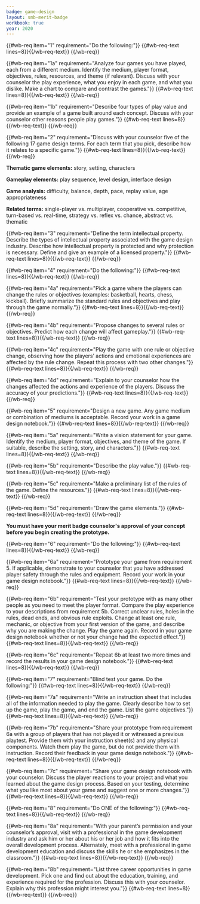 ```yaml
---
badge: game-design
layout: smb-merit-badge
workbook: true
year: 2020
---
```



{{#wb-req item="1" requirement="Do the following:"}}
{{#wb-req-text lines=8}}{{/wb-req-text}}
{{/wb-req}}

{{#wb-req item="1a" requirement="Analyze four games you have played, each from a different medium. Identify the medium, player format, objectives, rules, resources, and theme (if relevant). Discuss with your counselor the play experience, what you enjoy in each game, and what you dislike. Make a chart to compare and contrast the games."}}
{{#wb-req-text lines=8}}{{/wb-req-text}}
{{/wb-req}}

{{#wb-req item="1b" requirement="Describe four types of play value and provide an example of a game built around each concept. Discuss with your counselor other reasons people play games."}}
{{#wb-req-text lines=8}}{{/wb-req-text}}
{{/wb-req}}

{{#wb-req item="2" requirement="Discuss with your counselor five of the following 17 game design terms. For each term that you pick, describe how it relates to a specific game."}}
{{#wb-req-text lines=8}}{{/wb-req-text}}
{{/wb-req}}

**Thematic game elements:** story, setting, characters

**Gameplay elements:** play sequence, level design, interface design

**Game analysis:** difficulty, balance, depth, pace, replay value, age appropriateness

**Related terms:** single-player vs. multiplayer, cooperative vs. competitive, turn-based vs. real-time, strategy vs. reflex vs. chance, abstract vs. thematic

{{#wb-req item="3" requirement="Define the term intellectual property. Describe the types of intellectual property associated with the game design industry. Describe how intellectual property is protected and why protection is necessary. Define and give an example of a licensed property."}}
{{#wb-req-text lines=8}}{{/wb-req-text}}
{{/wb-req}}

{{#wb-req item="4" requirement="Do the following:"}}
{{#wb-req-text lines=8}}{{/wb-req-text}}
{{/wb-req}}

{{#wb-req item="4a" requirement="Pick a game where the players can change the rules or objectives (examples: basketball, hearts, chess, kickball). Briefly summarize the standard rules and objectives and play through the game normally."}}
{{#wb-req-text lines=8}}{{/wb-req-text}}
{{/wb-req}}

{{#wb-req item="4b" requirement="Propose changes to several rules or objectives. Predict how each change will affect gameplay."}}
{{#wb-req-text lines=8}}{{/wb-req-text}}
{{/wb-req}}

{{#wb-req item="4c" requirement="Play the game with one rule or objective change, observing how the players’ actions and emotional experiences are affected by the rule change. Repeat this process with two other changes."}}
{{#wb-req-text lines=8}}{{/wb-req-text}}
{{/wb-req}}

{{#wb-req item="4d" requirement="Explain to your counselor how the changes affected the actions and experience of the players. Discuss the accuracy of your predictions."}}
{{#wb-req-text lines=8}}{{/wb-req-text}}
{{/wb-req}}

{{#wb-req item="5" requirement="Design a new game. Any game medium or combination of mediums is acceptable. Record your work in a game design notebook."}}
{{#wb-req-text lines=8}}{{/wb-req-text}}
{{/wb-req}}

{{#wb-req item="5a" requirement="Write a vision statement for your game. Identify the medium, player format, objectives, and theme of the game. If suitable, describe the setting, story, and characters."}}
{{#wb-req-text lines=8}}{{/wb-req-text}}
{{/wb-req}}

{{#wb-req item="5b" requirement="Describe the play value."}}
{{#wb-req-text lines=8}}{{/wb-req-text}}
{{/wb-req}}

{{#wb-req item="5c" requirement="Make a preliminary list of the rules of the game. Define the resources."}}
{{#wb-req-text lines=8}}{{/wb-req-text}}
{{/wb-req}}

{{#wb-req item="5d" requirement="Draw the game elements."}}
{{#wb-req-text lines=8}}{{/wb-req-text}}
{{/wb-req}}

**You must have your merit badge counselor's approval of your concept before you begin creating the prototype.**

{{#wb-req item="6" requirement="Do the following:"}}
{{#wb-req-text lines=8}}{{/wb-req-text}}
{{/wb-req}}

{{#wb-req item="6a" requirement="Prototype your game from requirement 5. If applicable, demonstrate to your counselor that you have addressed player safety through the rules and equipment. Record your work in your game design notebook."}}
{{#wb-req-text lines=8}}{{/wb-req-text}}
{{/wb-req}}

{{#wb-req item="6b" requirement="Test your prototype with as many other people as you need to meet the player format. Compare the play experience to your descriptions from requirement 5b. Correct unclear rules, holes in the rules, dead ends, and obvious rule exploits. Change at least one rule, mechanic, or objective from your first version of the game, and describe why you are making the change. Play the game again. Record in your game design notebook whether or not your change had the expected effect."}}
{{#wb-req-text lines=8}}{{/wb-req-text}}
{{/wb-req}}

{{#wb-req item="6c" requirement="Repeat 6b at least two more times and record the results in your game design notebook."}}
{{#wb-req-text lines=8}}{{/wb-req-text}}
{{/wb-req}}

{{#wb-req item="7" requirement="Blind test your game. Do the following:"}}
{{#wb-req-text lines=8}}{{/wb-req-text}}
{{/wb-req}}

{{#wb-req item="7a" requirement="Write an instruction sheet that includes all of the information needed to play the game. Clearly describe how to set up the game, play the game, and end the game. List the game objectives."}}
{{#wb-req-text lines=8}}{{/wb-req-text}}
{{/wb-req}}

{{#wb-req item="7b" requirement="Share your prototype from requirement 6a with a group of players that has not played it or witnessed a previous playtest. Provide them with your instruction sheet(s) and any physical components. Watch them play the game, but do not provide them with instruction. Record their feedback in your game design notebook."}}
{{#wb-req-text lines=8}}{{/wb-req-text}}
{{/wb-req}}

{{#wb-req item="7c" requirement="Share your game design notebook with your counselor. Discuss the player reactions to your project and what you learned about the game design process. Based on your testing, determine what you like most about your game and suggest one or more changes."}}
{{#wb-req-text lines=8}}{{/wb-req-text}}
{{/wb-req}}

{{#wb-req item="8" requirement="Do ONE of the following:"}}
{{#wb-req-text lines=8}}{{/wb-req-text}}
{{/wb-req}}

{{#wb-req item="8a" requirement="With your parent’s permission and your counselor’s approval, visit with a professional in the game development industry and ask him or her about his or her job and how it fits into the overall development process. Alternately, meet with a professional in game development education and discuss the skills he or she emphasizes in the classroom."}}
{{#wb-req-text lines=8}}{{/wb-req-text}}
{{/wb-req}}

{{#wb-req item="8b" requirement="List three career opportunities in game development. Pick one and find out about the education, training, and experience required for the profession. Discuss this with your counselor. Explain why this profession might interest you."}}
{{#wb-req-text lines=8}}{{/wb-req-text}}
{{/wb-req}}
